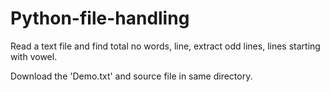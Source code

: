 # Python-file-handling
Read a text file and find total no words, line, extract odd lines,  lines starting with vowel.

Download the 'Demo.txt' and source file in same directory.
